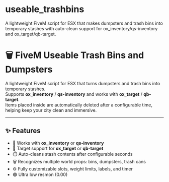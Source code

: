 # useable_trashbins
A lightweight FiveM script for ESX that makes dumpsters and trash bins into temporary stashes with auto-clean support for ox_inventory/qs-inventory and ox_target/qb-target.

# 🗑️ FiveM Useable Trash Bins and Dumpsters

A lightweight FiveM script for ESX that turns dumpsters and trash bins into temporary stashes.  
Supports **ox_inventory** / **qs-inventory** and works with **ox_target** / **qb-target**.  
Items placed inside are automatically deleted after a configurable time, helping keep your city clean and immersive.

---

## ✨ Features
- 🔗 Works with **ox_inventory** or **qs-inventory**  
- 🎯 Target support for **ox_target** or **qb-target**  
- ⏱️ Auto-cleans stash contents after configurable seconds  
- 🗑️ Recognizes multiple world props: bins, dumpsters, trash cans  
- ⚙️ Fully customizable slots, weight limits, labels, and timer  
- 🟢 Ultra low resmon (0.00)  
